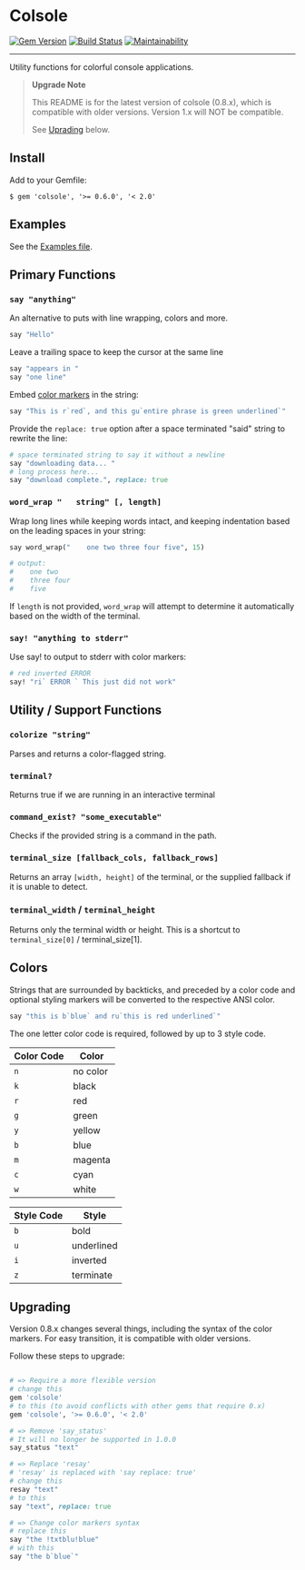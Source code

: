 # Colsole

[![Gem Version](https://badge.fury.io/rb/colsole.svg)](https://badge.fury.io/rb/colsole)
[![Build Status](https://github.com/DannyBen/colsole/workflows/Test/badge.svg)](https://github.com/DannyBen/colsole/actions?query=workflow%3ATest)
[![Maintainability](https://api.codeclimate.com/v1/badges/0556015f7cd2080531a1/maintainability)](https://codeclimate.com/github/DannyBen/colsole/maintainability)

---

Utility functions for colorful console applications.

> **Upgrade Note**
>
> This README is for the latest version of colsole (0.8.x), which is compatible
> with older versions. Version 1.x will NOT be compatible.
>
> See [Uprading](#upgrading) below.

## Install

Add to your Gemfile:

```
$ gem 'colsole', '>= 0.6.0', '< 2.0'
```

## Examples

See the [Examples file](https://github.com/DannyBen/colsole/blob/master/example.rb).

## Primary Functions

### `say "anything"`

An alternative to puts with line wrapping, colors and more.

```ruby
say "Hello"
```

Leave a trailing space to keep the cursor at the same line

```ruby
say "appears in "
say "one line"
```

Embed [color markers](#colors) in the string:

```ruby
say "This is r`red`, and this gu`entire phrase is green underlined`"
```

Provide the `replace: true` option after a space terminated "said" string to
rewrite the line:

```ruby
# space terminated string to say it without a newline
say "downloading data... "
# long process here...
say "download complete.", replace: true
```


### `word_wrap "   string" [, length]`

Wrap long lines while keeping words intact, and keeping indentation based on the
leading spaces in your string:

```ruby
say word_wrap("    one two three four five", 15)

# output:
#    one two
#    three four
#    five
```

If `length` is not provided, `word_wrap` will attempt to determine it
automatically based on the width of the terminal.

### `say! "anything to stderr"`

Use say! to output to stderr with color markers:

```ruby
# red inverted ERROR
say! "ri` ERROR ` This just did not work"
```

## Utility / Support Functions

### `colorize "string"`

Parses and returns a color-flagged string.

### `terminal?`

Returns true if we are running in an interactive terminal

### `command_exist? "some_executable"`

Checks if the provided string is a command in the path.

### `terminal_size [fallback_cols, fallback_rows]`

Returns an array `[width, height]` of the terminal, or the supplied 
fallback if it is unable to detect.

### `terminal_width` / `terminal_height`

Returns only the terminal width or height. This is a shortcut to 
`terminal_size[0]` / terminal_size[1].


## Colors

Strings that are surrounded by backticks, and preceded by a color code and
optional styling markers will be converted to the respective ANSI color.

```ruby
say "this is b`blue` and ru`this is red underlined`"
```

The one letter color code is required, followed by up to 3 style code.

| Color Code | Color
|------------|-------
| `n`        | no color
| `k`        | black
| `r`        | red
| `g`        | green
| `y`        | yellow
| `b`        | blue
| `m`        | magenta
| `c`        | cyan
| `w`        | white

| Style Code | Style
|------------|-------
| `b`        | bold
| `u`        | underlined
| `i`        | inverted
| `z`        | terminate

## Upgrading

Version 0.8.x changes several things, including the syntax of the color
markers. For easy transition, it is compatible with older versions.

Follow these steps to upgrade:

```ruby

# => Require a more flexible version
# change this
gem 'colsole'
# to this (to avoid conflicts with other gems that require 0.x)
gem 'colsole', '>= 0.6.0', '< 2.0'

# => Remove 'say_status'
# It will no longer be supported in 1.0.0
say_status "text"

# => Replace 'resay'
# 'resay' is replaced with 'say replace: true'
# change this
resay "text"
# to this
say "text", replace: true

# => Change color markers syntax
# replace this
say "the !txtblu!blue"
# with this
say "the b`blue`"
```
